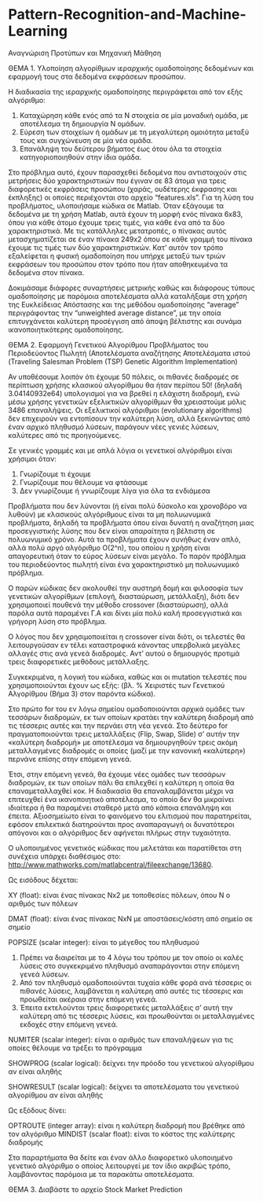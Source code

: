 ﻿# Pattern-Recognition-and-Machine-Learning
Αναγνώριση Προτύπων και Μηχανική Μάθηση

ΘΕΜΑ 1. Υλοποίηση αλγορίθμων ιεραρχικής ομαδοποίησης δεδομένων και εφαρμογή τους στα δεδομένα εκφράσεων προσώπου.

Η διαδικασία της ιεραρχικής ομαδοποίησης περιγράφεται από τον εξής αλγόριθμο:
1. Καταχώρηση κάθε ενός από τα Ν στοιχεία σε μία μοναδική ομάδα, με αποτέλεσμα τη δημιουργία Ν ομάδων.
2. Εύρεση των στοιχείων ή ομάδων με τη μεγαλύτερη ομοιότητα μεταξύ τους και συγχώνευση σε μία νέα ομάδα.
3. Επανάληψη του δεύτερου βήματος έως ότου όλα τα στοιχεία κατηγοριοποιηθούν στην ίδια ομάδα.

Στο πρόβλημα αυτό, έχουν παρασχεθεί δεδομένα που αντιστοιχούν στις μετρήσεις δύο χαρακτηριστικών που έγιναν σε 83 άτομα για τρεις διαφορετικές εκφράσεις προσώπου (χαράς, ουδέτερης έκφρασης και έκπληξης) οι οποίες περιέχονται στο αρχείο “features.xls”. Για τη λύση του προβλήματος, υλοποιήσαμε κώδικα σε Matlab. Όταν εξάγουμε τα δεδομένα με τη χρήση Matlab, αυτά έχουν τη μορφή ενός πίνακα 6x83, όπου για κάθε άτομο έχουμε τρεις τιμές, για κάθε ένα από τα δύο χαρακτηριστικά. Με τις κατάλληλες μετατροπές, ο πίνακας αυτός μετασχηματίζεται σε έναν πίνακα 249x2 όπου σε κάθε γραμμή του πίνακα έχουμε τις τιμές των δύο χαρακτηριστικών. Κατ’ αυτόν τον τρόπο εξαλείφεται η φυσική ομαδοποίηση που υπήρχε μεταξύ των τριών εκφράσεων του προσώπου στον τρόπο που ήταν αποθηκευμένα τα δεδομένα στον πίνακα.

Δοκιμάσαμε διάφορες συναρτήσεις μετρικής καθώς και διάφορους τύπους ομαδοποίησης με παρόμοια αποτελέσματα αλλά καταλήξαμε στη χρήση της Ευκλείδειας Απόστασης και της μεθόδου ομαδοποίησης “average” περιγράφοντας την “unweighted average distance”, με την οποία επιτυγχάνεται καλύτερη προσέγγιση από άποψη βέλτιστης και συνάμα ικανοποιητικότερης ομαδοποίησης.


ΘΕΜΑ 2. Εφαρμογή Γενετικού Αλγορίθμου Προβλήματος του Περιοδεύοντος Πωλητή (Αποτελέσματα αναζήτησης Αποτελέσματα ιστού (Traveling Salesman Problem (TSP) Genetic Algorithm Implementation)

Αν υποθέσουμε λοιπόν ότι έχουμε 50 πόλεις, οι πιθανές διαδρομές σε περίπτωση χρήσης κλασικού αλγορίθμου θα ήταν περίπου 50! (δηλαδή 3.04140932e64) υπολογισμοί για να βρεθεί η ελάχιστη διαδρομή, ενώ μέσω χρήσης γενετικών εξελικτικών αλγορίθμων θα χρειαστούμε μόλις 3486 επαναλήψεις. Οι εξελικτικοί αλγόριθμοι (evolutionary algorithms) δεν επιχειρούν να εντοπίσουν την καλύτερη λύση, αλλά ξεκινώντας από έναν αρχικό πληθυσμό λύσεων, παράγουν νέες γενιές λύσεων, καλύτερες από τις προηγούμενες.

Σε γενικές γραμμές και με απλά λόγια οι γενετικοί αλγόριθμοι είναι χρήσιμοι όταν:

1. Γνωρίζουμε τι έχουμε
2. Γνωρίζουμε που θέλουμε να φτάσουμε
3. Δεν γνωρίζουμε ή γνωρίζουμε λίγα για όλα τα ενδιάμεσα

Προβλήματα που δεν λύνονται (ή είναι πολύ δύσκολο και χρονοβόρο να λυθούν) με κλασικούς αλγόριθμους είναι τα μη πολυωνυμικά προβλήματα, δηλαδή τα προβλήματα όπου είναι δυνατή η αναζήτηση μιας προσεγγιστικής λύσης που δεν είναι απαραίτητα η βέλτιστη σε πολυωνυμικό χρόνο. Αυτά τα προβλήματα έχουν συνήθως έναν απλό, αλλά πολύ αργό αλγόριθμο O(2^n), του οποίου η χρήση είναι απαγορευτική όταν το εύρος λύσεων είναι μεγάλο. Το παρόν πρόβλημα του περιοδεύοντος πωλητή είναι ένα χαρακτηριστικό μη πολυωνυμικό πρόβλημα.

Ο παρών κώδικας δεν ακολουθεί την αυστηρή δομή και φιλοσοφία των γενετικών αλγορίθμων (επιλογή, διασταύρωση, μετάλλαξη), διότι δεν χρησιμοποιεί πουθενά την μέθοδο crossover (διασταύρωση), αλλά παρόλα αυτά παραμένει Γ.Α και δίνει μία πολύ καλή προσεγγιστικά και γρήγορη λύση στο πρόβλημα.

Ο λόγος που δεν χρησιμοποιείται η crossover είναι διότι, οι τελεστές θα λειτουργούσαν εν τέλει καταστροφικά κάνοντας υπερβολικά μεγάλες αλλαγές στις ανά γενεά διαδρομές. Αντ’ αυτού ο δημιουργός προτιμά τρεις διαφορετικές μεθόδους μετάλλαξης.

Συγκεκριμένα, η λογική του κώδικα, καθώς και οι mutation τελεστές που χρησιμοποιούνται έχουν ως εξής: (βλ. % Χειριστές των Γενετικού Αλγορίθμου (Βήμα 3) στον παρόντα κώδικα).

Στο πρώτο for του εν λόγω σημείου ομαδοποιούνται αρχικά ομάδες των τεσσάρων διαδρομών, εκ των οποίων κρατάει την καλύτερη διαδρομή από τις τέσσερις αυτές και την περνάει στη νέα γενεά. Στο δεύτερο for πραγματοποιούνται τρεις μεταλλάξεις (Flip, Swap, Slide) σ’ αυτήν την «καλύτερη διαδρομή» με αποτέλεσμα να δημιουργηθούν τρεις ακόμη μεταλλαγμένες διαδρομές οι οποίες (μαζί με την κανονική «καλύτερη») περνάνε επίσης στην επόμενη γενεά.

Έτσι, στην επόμενη γενεά, θα έχουμε νέες ομάδες των τεσσάρων διαδρομών, εκ των οποίων πάλι θα επιλεχθεί η καλύτερη η οποία θα επαναμεταλλαχθεί κοκ. Η διαδικασία θα επαναλαμβάνεται μέχρι να επιτευχθεί ένα ικανοποιητικό αποτέλεσμα, το οποίο δεν θα μικραίνει ιδιαίτερα ή θα παραμένει σταθερό μετά από κάποια επανάληψη και έπειτα. Αξιοσημείωτο είναι το φαινόμενο του ελιτισμού που παρατηρείται, εφόσον επιλεκτικά διατηρούνται προς αναπαραγωγή οι δυνατότεροι απόγονοι και ο αλγόριθμος δεν αφήνεται πλήρως στην τυχαιότητα.

Ο υλοποιημένος γενετικός κώδικας που μελετάται και παρατίθεται στη συνέχεια υπάρχει διαθέσιμος στο: http://www.mathworks.com/matlabcentral/fileexchange/13680.

Ως εισόδους δέχεται:

XY (float): είναι ένας πίνακας Νx2 με τοποθεσίες πόλεων, όπου Ν ο αριθμός των πόλεων

DMAT (float): είναι ένας πίνακας ΝxΝ με αποστάσεις/κόστη από σημείο σε σημείο

POPSIZE (scalar integer): είναι το μέγεθος του πληθυσμού

1. Πρέπει να διαιρείται με το 4 λόγω του τρόπου με τον οποίο οι καλές λύσεις στο συγκεκριμένο πληθυσμό αναπαράγονται στην επόμενη γενεά λύσεων.
2. Από τον πληθυσμό ομαδοποιούνται τυχαία κάθε φορά ανά τέσσερις οι πιθανές λύσεις, λαμβάνεται η καλύτερη από αυτές τις τέσσερις και προωθείται ακέραια στην επόμενη γενεά.
3. Έπειτα εκτελούνται τρεις διαφορετικές μεταλλάξεις σ’ αυτή την καλύτερη από τις τέσσερις λύσεις, και προωθούνται οι μεταλλαγμένες εκδοχές στην επόμενη γενεά.

NUMITER (scalar integer): είναι ο αριθμός των επαναλήψεων για τις οποίες θέλουμε να τρέξει το πρόγραμμα

SHOWPROG (scalar logical): δείχνει την πρόοδο του γενετικού αλγορίθμου αν είναι αληθής

SHOWRESULT (scalar logical): δείχνει τα αποτελέσματα του γενετικού αλγορίθμου αν είναι αληθής

Ως εξόδους δίνει:

OPTROUTE (integer array): είναι η καλύτερη διαδρομή που βρέθηκε από τον αλγόριθμο
MINDIST (scalar float): είναι το κόστος της καλύτερης διαδρομής

Στα παραρτήματα θα δείτε και έναν άλλο διαφορετικό υλοποιημένο γενετικό αλγόριθμο ο οποίος λειτουργεί με τον ίδιο ακριβώς τρόπο, λαμβάνοντας παρόμοια με τα παρακάτω αποτελέσματα.


ΘΕΜΑ 3. Διαβάστε το αρχείο Stock Market Prediction